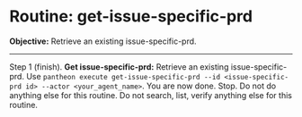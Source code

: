 # Routine: get-issue-specific-prd

**Objective:** Retrieve an existing issue-specific-prd.

---

Step 1 (finish). **Get issue-specific-prd:** Retrieve an existing issue-specific-prd. Use `pantheon execute get-issue-specific-prd --id <issue-specific-prd id> --actor <your_agent_name>`. You are now done. Stop. Do not do anything else for this routine. Do not search, list, verify anything else for this routine.
